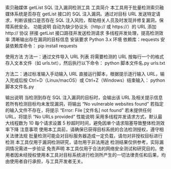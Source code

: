 索贝融媒体 getList SQL 注入漏洞检测工具
工具简介
本工具用于批量检测索贝融媒体系统是否存在 getList 接口的 SQL 注入漏洞。通过对目标 URL 发送特定请求，判断该接口是否存在 SQL 注入风险，帮助相关人员及时发现并修复漏洞，保障系统安全。
功能说明
自动为缺少协议头（http:// 或 https://）的 URL 添加 http:// 协议
拼接 getList 接口路径并发送检测请求
多线程并发处理，提高检测效率
清晰输出存在漏洞的目标信息
安装要求
Python 3.x 环境
依赖库：requests
安装依赖库命令：
pip install requests

使用方法
方法一：通过文件导入 URL 列表
将需要检测的 URL 按每行一个的格式存入文本文件（如 urls.txt），然后执行以下命令：
python 脚本文件名.py urls.txt

方法二：通过标准输入手动输入 URL
直接运行脚本，根据提示逐行输入 URL，输入完成后按 Ctrl+D（Linux/macOS）或 Ctrl+Z（Windows）结束输入：
python 脚本文件名.py

输出说明
当检测到存在 SQL 注入漏洞的目标时，会输出该 URL 及相关提示信息
若所有检测目标均未发现漏洞，将输出 “No vulnerable websites found”
若指定的输入文件不存在，将提示 “Error: File [文件名] not found”
若未提供任何 URL，将提示 “No URLs provided”
性能说明
采用多线程并发请求方式，默认最大线程数为 10
每个请求设置 5 秒超时时间，避免因单个请求阻塞导致整体检测效率下降
注意事项
使用本工具前，请确保已获得目标系统的合法检测授权，遵守相关法律法规
批量检测可能会对目标服务器造成一定负载，请勿对非授权目标进行检测
本工具仅用于漏洞检测研究，请勿用于非法用途
检测结果仅供参考，实际漏洞情况需进一步验证
免责声明
本工具仅用于合法的网络安全测试和研究目的。使用者因未经授权使用本工具对目标系统进行检测所产生的一切法律责任和后果，均由使用者自行承担，与工具开发者无关。
